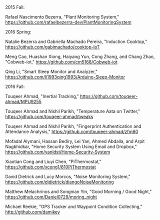 2015 Fall:

Rafael Nascimento Bezerra, "Plant Monitoring System," https://github.com/rafaelbezerra-dev/PlantMonitoringSystem

2016 Spring:

Natalie Bezerra and Gabriella Machado Pereira, "Induction Cooktop," https://github.com/gabimachado/cooktop-IoT

Meng Cao, Huashan Xiong, Haiyang Yun, Cong Zhang, and Chang Zhao, "Cobweb-iot," https://github.com/cm5168/Cobweb-iot

Qing Li, "Smart Sleep Monitor and Analyzer," https://github.com/li1993qing1993/Arduino-Sleep-Monitor

2016 Fall:

Touqeer Ahmad, "Inertial Tracking," https://github.com/touqeer-ahmad/MPU9255

Touqeer Ahmad and Nishil Parikh, "Temperature Aata on Twitter," https://github.com/touqeer-ahmad/tweaks

Touqeer Ahmad and Nishil Parikh, "Fingerprint Authentication and Attendance Analysis," https://github.com/touqeer-ahmad/zfm60

Mofadal Alymani, Hassan Bediry, Lei Yan, Ahmed Abdalla, and Arpit Nagbhidkar, "Home Security System Using Email and Dropbox,"
https://github.com/yanldst/Home-Security-System

Xiaotian Cong and Liuyi Chen, "PiThermostat," https://github.com/xcong1/810PiThermostat

David Dietrick and Lucy Morcos, "Noise Monitoring System," https://github.com/djdietrick/djangoNoiseMonitoring

Matthew Melachrinos and Songnian Yin, "Good Morning / Good Night," https://github.com/Daniel0729/moring_night

Michael Reekie, "GPS Tracker and Waypoint Condition Collecting," http://github.com/damikey
